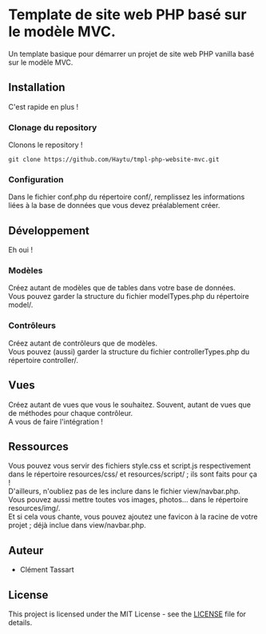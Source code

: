 # Template de site web PHP basé sur le modèle MVC.
Un template basique pour démarrer un projet de site web PHP vanilla basé sur le modèle MVC.

## Installation
C'est rapide en plus !

### Clonage du repository
Clonons le repository !

```
git clone https://github.com/Haytu/tmpl-php-website-mvc.git
```

### Configuration

Dans le fichier conf.php du répertoire conf/, remplissez les informations liées à la base de données que vous devez préalablement créer.

## Développement
Eh oui !

### Modèles
Créez autant de modèles que de tables dans votre base de données.  
Vous pouvez garder la structure du fichier modelTypes.php du répertoire model/.

### Contrôleurs
Créez autant de contrôleurs que de modèles.  
Vous pouvez (aussi) garder la structure du fichier controllerTypes.php du répertoire controller/.

## Vues
Créez autant de vues que vous le souhaitez. Souvent, autant de vues que de méthodes pour chaque contrôleur.  
A vous de faire l'intégration !

## Ressources
Vous pouvez vous servir des fichiers style.css et script.js respectivement dans le répertoire resources/css/ et resources/script/ ; ils sont faits pour ça !  
D'ailleurs, n'oubliez pas de les inclure dans le fichier view/navbar.php.  
Vous pouvez aussi mettre toutes vos images, photos... dans le répertoire resources/img/.  
Et si cela vous chante, vous pouvez ajoutez une favicon à la racine de votre projet ; déjà inclue dans view/navbar.php.

## Auteur

* Clément Tassart

## License

This project is licensed under the MIT License - see the [LICENSE](LICENSE) file for details.
